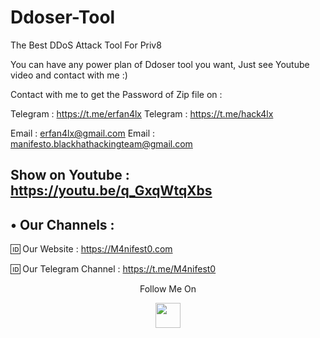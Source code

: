 # Ddoser-Tool
The Best DDoS Attack Tool For Priv8

You can have any power plan of Ddoser tool you want, Just see Youtube video and contact with me :)

Contact with me to get the Password of Zip file on :

 Telegram : https://t.me/erfan4lx
 Telegram : https://t.me/hack4lx
 
 Email : erfan4lx@gmail.com
 Email : manifesto.blackhathackingteam@gmail.com
 
 
 ## Show on Youtube : https://youtu.be/q_GxqWtqXbs


## • Our Channels : 

🆔 Our Website : https://M4nifest0.com

🆔 Our Telegram Channel : https://t.me/M4nifest0

<p align="center">
  Follow Me On
</p>
<p align="center">
  <a href="https://www.youtube.com/c/erfan4lx?sub_confirmation=1">
    <img src="https://www.iconsdb.com/icons/preview/black/youtube-4-xxl.png" width="40" height="40">
  </a>
</p>
